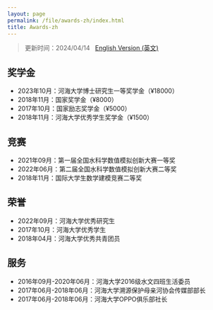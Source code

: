 ```yaml
---
layout: page
permalink: /file/awards-zh/index.html
title: Awards-zh
---
```


> 更新时间：2024/04/14 &nbsp; [English Version (英文)](https://lujiabo98.github.io/awards/)

## 奖学金

- 2023年10月：河海大学博士研究生一等奖学金（¥18000）
- 2018年11月：国家奖学金（¥8000）
- 2017年10月：国家励志奖学金（¥5000）
- 2018年11月：河海大学优秀学生奖学金（¥1500）

## 竞赛

- 2021年09月：第一届全国水科学数值模拟创新大赛一等奖<br>
- 2022年06月：第二届全国水科学数值模拟创新大赛二等奖<br>
- 2018年11月：国际大学生数学建模竞赛二等奖

## 荣誉

- 2022年09月：河海大学优秀研究生
- 2017年10月：河海大学优秀学生
- 2018年04月：河海大学优秀共青团员

## 服务

- 2016年09月-2020年06月：河海大学2016级水文四班生活委员
- 2017年06月-2018年06月：河海大学溯源保护母亲河协会传媒部部长
- 2017年06月-2018年06月：河海大学OPPO俱乐部社长


